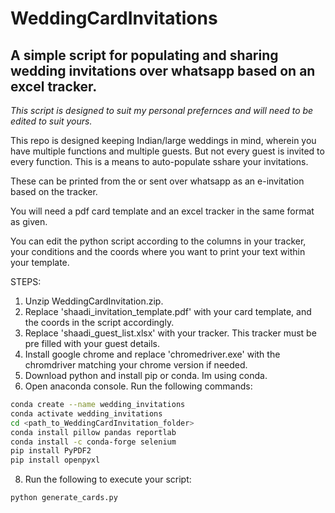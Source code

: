 # WeddingCardInvitations
## A simple script for populating and sharing wedding invitations over whatsapp based on an excel tracker.

_This script is designed to suit my personal prefernces and will need to be edited to suit yours._

This repo is designed keeping Indian/large weddings in mind, wherein you have multiple functions and multiple guests. But not every guest is invited to every function. This is a means to auto-populate sshare your invitations. 

These can be printed from the or sent over whatsapp as an e-invitation based on the tracker.

You will need a pdf card template and an excel tracker in the same format as given.

You can edit the python script according to the columns in your tracker, your conditions and the coords where you want to print your text within your template.  

STEPS:

1. Unzip WeddingCardInvitation.zip. 
2. Replace 'shaadi_invitation_template.pdf' with your card template, and the coords in the script accordingly.
3. Replace 'shaadi_guest_list.xlsx' with your tracker. This tracker must be pre filled with your guest details.
4. Install google chrome and replace 'chromedriver.exe' with the chromdriver matching your chrome version if needed.
5. Download python and install pip or conda. Im using conda.
6. Open anaconda console. Run the following commands:

```bash
conda create --name wedding_invitations
conda activate wedding_invitations
cd <path_to_WeddingCardInvitation_folder>
conda install pillow pandas reportlab
conda install -c conda-forge selenium
pip install PyPDF2
pip install openpyxl
```
8. Run the following to execute your script:
```bash
python generate_cards.py
```
